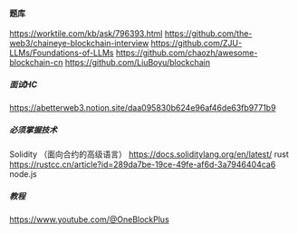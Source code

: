 #### 题库
https://worktile.com/kb/ask/796393.html
https://github.com/the-web3/chaineye-blockchain-interview
https://github.com/ZJU-LLMs/Foundations-of-LLMs
https://github.com/chaozh/awesome-blockchain-cn
https://github.com/LiuBoyu/blockchain

##### 面试HC
https://abetterweb3.notion.site/daa095830b624e96af46de63fb9771b9

##### 必须掌握技术
Solidity （面向合约的高级语言）  https://docs.soliditylang.org/en/latest/
rust https://rustcc.cn/article?id=289da7be-19ce-49fe-af6d-3a7946404ca6
node.js 

##### 教程
https://www.youtube.com/@OneBlockPlus
